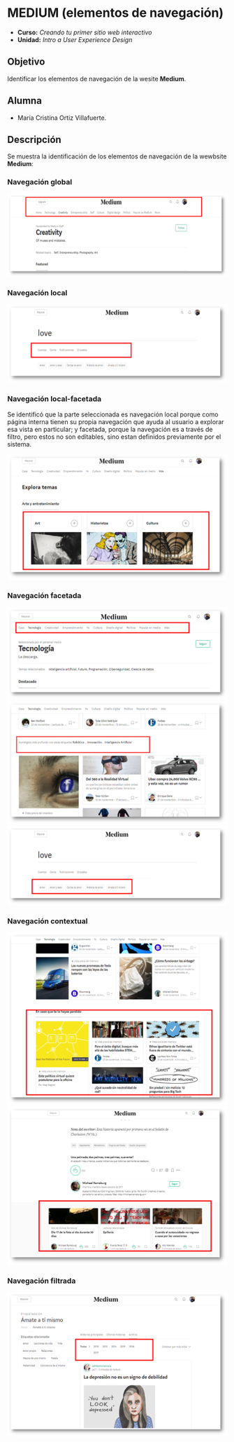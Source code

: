 # MEDIUM (elementos de navegación)

* **Curso:** _Creando tu primer sitio web interactivo_
* **Unidad:** _Intro a User Experience Design_

## Objetivo

Identificar los elementos de navegación de la wesite **Medium**.


## Alumna
* Maria Cristina Ortiz Villafuerte.

## Descripción

Se muestra la identificación de los elementos de navegación de la wewbsite **Medium**:

### Navegación global

![medium-global](assets/docs/medium-global.png)

### Navegación local

![medium-local](assets/docs/medium-local.png)

### Navegación local-facetada

Se identificó que la parte seleccionada es navegación local porque como página interna tienen su propia navegación que ayuda al usuario a explorar esa vista en particular; y facetada, porque la navegación es a través de filtro, pero estos no son editables, sino estan definidos previamente por el sistema.

![medium-localfacetada](assets/docs/medium-localfacetada.png)

### Navegación facetada

![medium-facetada](assets/docs/medium-facetada.png)
![medium-facetada](assets/docs/medium-facetada1.png)
![medium-facetada](assets/docs/medium-facetada2.png)



### Navegación contextual

![medium-contextual](assets/docs/medium-contextual.png)
![medium-contextual](assets/docs/medium-contextual1.png)

### Navegación filtrada

![medium-filtrada](assets/docs/medium-filtrada.png)
